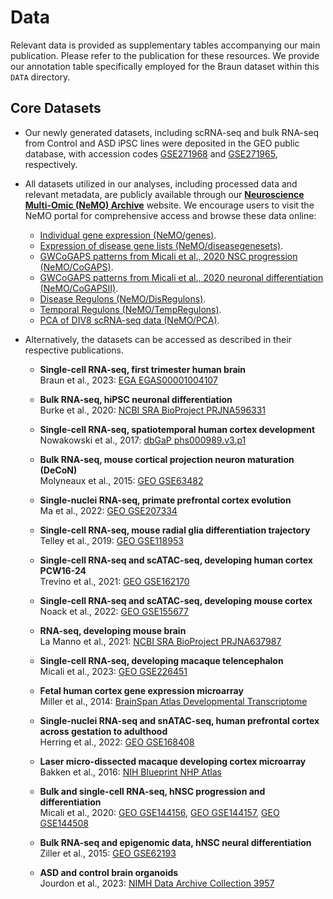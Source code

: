 # Data

Relevant data is provided as supplementary tables accompanying our main publication. Please refer to the publication for these resources.
We provide our annotation table specifically employed for the Braun dataset within this `DATA` directory.

## Core Datasets

- Our newly generated datasets, including scRNA-seq and bulk RNA-seq from Control and ASD iPSC lines were deposited in the GEO public database, with accession codes [GSE271968](https://www.ncbi.nlm.nih.gov/geo/query/acc.cgi?acc=GSE271968) and [GSE271965](https://www.ncbi.nlm.nih.gov/geo/query/acc.cgi?acc=GSE271965), respectively.

- All datasets utilized in our analyses, including processed data and relevant metadata, are publicly available through our [**Neuroscience Multi-Omic (NeMO) Archive**](https://nemoanalytics.org/) website. We encourage users to visit the NeMO portal for comprehensive access and browse these data online:
  - [Individual gene expression (NeMO/genes)](https://nemoanalytics.org/p?l=Blanco2024&g=FOXG1).
  - [Expression of disease gene lists (NeMO/diseasegenesets)](https://nemoanalytics.org/p?p=p&l=Blanco2024&c=Blanco2024_CtxDiseaseGeneLists&algo=pca).
  - [GWCoGAPS patterns from Micali et al., 2020 NSC progression (NeMO/CoGAPS)](https://nemoanalytics.org/p?p=p&l=Blanco2024&c=Micali2020_HsNSCpassageFGF2.nmfP24&algo=nmf).
  - [GWCoGAPS patterns from Micali et al., 2020 neuronal differentiation (NeMO/CoGAPSII)](https://nemoanalytics.org/p?p=p&l=Blanco2024&c=Micali2020_NeuronDiff_30&algo=nmf).
  - [Disease Regulons (NeMO/DisRegulons)](https://nemoanalytics.org/p?p=p&algo=pca&c=Mato2025diseaseRegulons&l=Blanco2024).
  - [Temporal Regulons (NeMO/TempRegulons)](https://nemoanalytics.org/p?p=p&algo=pca&c=Mato2025temporalRegulons&l=Blanco2024).
  - [PCA of DIV8 scRNA-seq data (NeMO/PCA)](https://nemoanalytics.org/p?p=p&l=Blanco2024&c=Blanco2024_Day08scASDvCON_RGearlyPseudoBulkPCs&algo=pca).
  
- Alternatively, the datasets can be accessed as described in their respective publications.

  - **Single-cell RNA-seq, first trimester human brain**  
    Braun et al., 2023: [EGA EGAS00001004107](https://ega-archive.org/studies/EGAS00001004107)

  - **Bulk RNA-seq, hiPSC neuronal differentiation**  
    Burke et al., 2020: [NCBI SRA BioProject PRJNA596331](https://www.ncbi.nlm.nih.gov/bioproject/PRJNA596331)

  - **Single-cell RNA-seq, spatiotemporal human cortex development**  
    Nowakowski et al., 2017: [dbGaP phs000989.v3.p1](https://www.ncbi.nlm.nih.gov/projects/gap/cgi-bin/study.cgi?study_id=phs000989.v3.p1)

  - **Bulk RNA-seq, mouse cortical projection neuron maturation (DeCoN)**  
    Molyneaux et al., 2015: [GEO GSE63482](https://www.ncbi.nlm.nih.gov/geo/query/acc.cgi?acc=GSE63482)

  - **Single-nuclei RNA-seq, primate prefrontal cortex evolution**  
    Ma et al., 2022: [GEO GSE207334](https://www.ncbi.nlm.nih.gov/geo/query/acc.cgi?acc=GSE207334)

  - **Single-cell RNA-seq, mouse radial glia differentiation trajectory**  
    Telley et al., 2019: [GEO GSE118953](https://www.ncbi.nlm.nih.gov/geo/query/acc.cgi?acc=GSE118953)

  - **Single-cell RNA-seq and scATAC-seq, developing human cortex PCW16-24**  
    Trevino et al., 2021: [GEO GSE162170](https://www.ncbi.nlm.nih.gov/geo/query/acc.cgi?acc=GSE162170)

  - **Single-cell RNA-seq and scATAC-seq, developing mouse cortex**  
    Noack et al., 2022: [GEO GSE155677](https://www.ncbi.nlm.nih.gov/geo/query/acc.cgi?acc=GSE155677)

  - **RNA-seq, developing mouse brain**  
    La Manno et al., 2021: [NCBI SRA BioProject PRJNA637987](https://www.ncbi.nlm.nih.gov/bioproject/PRJNA637987)

  - **Single-cell RNA-seq, developing macaque telencephalon**  
    Micali et al., 2023: [GEO GSE226451](https://www.ncbi.nlm.nih.gov/geo/query/acc.cgi?acc=GSE226451)  

  - **Fetal human cortex gene expression microarray**  
    Miller et al., 2014: [BrainSpan Atlas Developmental Transcriptome](http://www.brainspan.org/api/v2/well_known_file_download/267666525)

  - **Single-nuclei RNA-seq and snATAC-seq, human prefrontal cortex across gestation to adulthood**  
    Herring et al., 2022: [GEO GSE168408](https://www.ncbi.nlm.nih.gov/geo/query/acc.cgi?acc=GSE168408)

  - **Laser micro-dissected macaque developing cortex microarray**  
    Bakken et al., 2016: [NIH Blueprint NHP Atlas](http://www.blueprintnhpatlas.org/static/download)

  - **Bulk and single-cell RNA-seq, hNSC progression and differentiation**  
    Micali et al., 2020: [GEO GSE144156](https://www.ncbi.nlm.nih.gov/geo/query/acc.cgi?acc=GSE144156), [GEO GSE144157](https://www.ncbi.nlm.nih.gov/geo/query/acc.cgi?acc=GSE144157), [GEO GSE144508](https://www.ncbi.nlm.nih.gov/geo/query/acc.cgi?acc=GSE144508)

  - **Bulk RNA-seq and epigenomic data, hNSC neural differentiation**  
    Ziller et al., 2015: [GEO GSE62193](https://www.ncbi.nlm.nih.gov/geo/query/acc.cgi?acc=GSE62193)

  - **ASD and control brain organoids**  
    Jourdon et al., 2023: [NIMH Data Archive Collection 3957](https://nda.nih.gov/edit_collection.html?id=3957)
